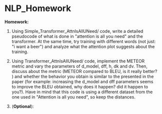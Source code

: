 # NLP_Homework
**Homework:**

1. Using Simple_Transformer_AttnIsAllUNeed/ code, write a detailed pseudocode of what is done in "attention is all you need" and the transformer. At the same time, try training with different words (not just: "i want a beer") and analyze what the attention plot suggests about the training.

2. Using Transformer_AttnIsAllUNeed/ code, implement the METEOR metric and vary the parameters of d_model, dff, h, dk and dv. Then, discuss about the metric (METEOR compared to BLEU, is it really better? ) and whether the behavior you obtain is similar to the presented in the paper (for example: increasing the d_model and dff parameters seems to improve the BLEU obtained, why does it happen? did it happen to you?). Have in mind that this code is using a different dataset from the one used in "Attention is all you need", so keep the distances.

3. (**Optional**):

